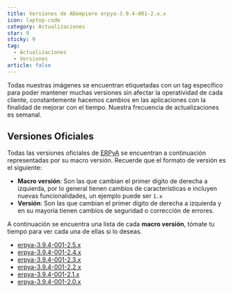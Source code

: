 ```yaml
---
title: Versiones de ADempiere erpya-3.9.4-001-2.x.x
icon: laptop-code
category: Actualizaciones
star: 9
sticky: 9
tag:
  - Actualizaciones
  - Versiones
article: false
---
```


Todas nuestras imágenes se encuentran etiquetadas con un tag específico para poder mantener muchas versiones sin afectar la operatividad de cada cliente, constantemente hacemos cambios en las aplicaciones con la finalidad de mejorar con el tiempo. Nuestra frecuencia de actualizaciones es semanal.

## Versiones Oficiales

Todas las versiones oficiales de [ERPyA](https://erpya.com/) se encuentran a continuación representadas por su macro versión. Recuerde que el formato de versión es el siguiente:

- **Macro versión**: Son las que cambian el primer dígito de derecha a izquierda, por lo general tienen cambios de características e incluyen nuevas funcionalidades, un ejemplo puede ser `1.x`
- **Versión**: Son las que cambian el primer dígito de derecha a izquierda y en su mayoría tienen cambios de seguridad o corrección de errores.

A continuación se encuentra una lista de cada **macro versión**, tómate tu tiempo para ver cada una de ellas si lo deseas.

- [erpya-3.9.4-001-2.5.x](./erpya-3.9.4-001-2.5.x/)
- [erpya-3.9.4-001-2.4.x](./erpya-3.9.4-001-2.4.x/)
- [erpya-3.9.4-001-2.3.x](./erpya-3.9.4-001-2.3.x/)
- [erpya-3.9.4-001-2.2.x](./erpya-3.9.4-001-2.2.x/)
- [erpya-3.9.4-001-2.1.x](./erpya-3.9.4-001-2.1.x/)
- [erpya-3.9.4-001-2.0.x](./erpya-3.9.4-001-2.0.x/)
